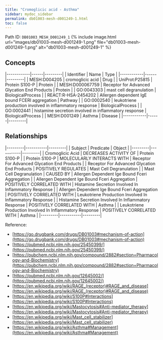 ```yaml
---
title: "Cromoglicic acid - Asthma"
sidebar: mydoc_sidebar
permalink: db01003-mesh-d001249-1.html
toc: false 
---
```



Path ID: `DB01003_MESH_D001249_1`
{% include image.html url="images/db01003-mesh-d001249-1.png" file="db01003-mesh-d001249-1.png" alt="db01003-mesh-d001249-1" %}

## Concepts

|------------|------|---------|
| Identifier | Name | Type    |
|------------|------|---------|
| MESH:D004205 | cromoglicic acid | Drug |
| UniProt:P25815 | Protein S100-P | Protein |
| MESH:D000067759 | Receptor for Advanced Glycation End Products | Protein |
| GO:0043303 | mast cell degranulation | BiologicalProcess |
| REACT:R-HSA-2454202 | Allergen dependent IgE bound FCERI aggregation | Pathway |
| GO:0002540 | leukotriene production involved in inflammatory response | BiologicalProcess |
| GO:0002441 | histamine secretion involved in inflammatory response | BiologicalProcess |
| MESH:D001249 | Asthma | Disease |
|------------|------|---------|

## Relationships

|---------|-----------|---------|
| Subject | Predicate | Object  |
|---------|-----------|---------|
| Cromoglicic Acid | DECREASES ACTIVITY OF | Protein S100-P |
| Protein S100-P | MOLECULARLY INTERACTS WITH | Receptor For Advanced Glycation End Products |
| Receptor For Advanced Glycation End Products | POSITIVELY REGULATES | Mast Cell Degranulation |
| Mast Cell Degranulation | CAUSED BY | Allergen Dependent Ige Bound Fceri Aggregation |
| Allergen Dependent Ige Bound Fceri Aggregation | POSITIVELY CORRELATED WITH | Histamine Secretion Involved In Inflammatory Response |
| Allergen Dependent Ige Bound Fceri Aggregation | POSITIVELY CORRELATED WITH | Leukotriene Production Involved In Inflammatory Response |
| Histamine Secretion Involved In Inflammatory Response | POSITIVELY CORRELATED WITH | Asthma |
| Leukotriene Production Involved In Inflammatory Response | POSITIVELY CORRELATED WITH | Asthma |
|---------|-----------|---------|

Reference: 
  - [https://go.drugbank.com/drugs/DB01003#mechanism-of-action](https://go.drugbank.com/drugs/DB01003#mechanism-of-action)
  - [https://pubmed.ncbi.nlm.nih.gov/25450399/](https://pubmed.ncbi.nlm.nih.gov/25450399/)
  - [https://pubchem.ncbi.nlm.nih.gov/compound/2882#section=Pharmacology-and-Biochemistry](https://pubchem.ncbi.nlm.nih.gov/compound/2882#section=Pharmacology-and-Biochemistry)
  - [https://pubmed.ncbi.nlm.nih.gov/12645002/](https://pubmed.ncbi.nlm.nih.gov/12645002/)
  - [https://en.wikipedia.org/wiki/RAGE_(receptor)#RAGE_and_disease](https://en.wikipedia.org/wiki/RAGE_(receptor)#RAGE_and_disease)
  - [https://en.wikipedia.org/wiki/S100P#Interactions](https://en.wikipedia.org/wiki/S100P#Interactions)
  - [https://en.wikipedia.org/wiki/Mastocytosis#Anti-mediator_therapy](https://en.wikipedia.org/wiki/Mastocytosis#Anti-mediator_therapy)
  - [https://en.wikipedia.org/wiki/Mast_cell_stabilizer](https://en.wikipedia.org/wiki/Mast_cell_stabilizer)
  - [https://en.wikipedia.org/wiki/Asthma#Management](https://en.wikipedia.org/wiki/Asthma#Management)
